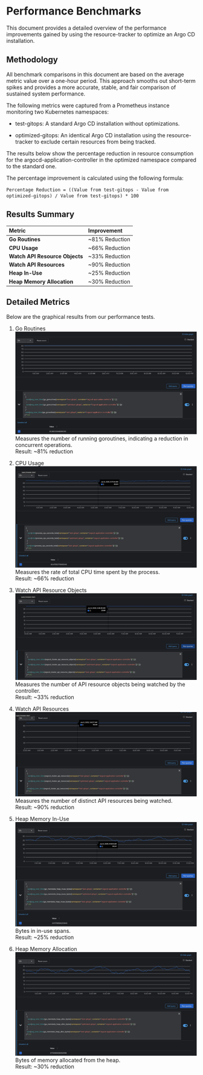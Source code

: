 # Performance Benchmarks
This document provides a detailed overview of the performance improvements gained by using the resource-tracker to optimize an Argo CD installation.

## Methodology
All benchmark comparisons in this document are based on the average metric value over a one-hour period. This approach smooths out short-term spikes and provides a more accurate, stable, and fair comparison of sustained system performance.

The following metrics were captured from a Prometheus instance monitoring two Kubernetes namespaces:

* test-gitops: A standard Argo CD installation without optimizations.

* optimized-gitops: An identical Argo CD installation using the resource-tracker to exclude certain resources from being tracked.

The results below show the percentage reduction in resource consumption for the argocd-application-controller in the optimized namespace compared to the standard one.

The percentage improvement is calculated using the following formula:
```
Percentage Reduction = ((Value from test-gitops - Value from optimized-gitops) / Value from test-gitops) * 100
```

## Results Summary

| Metric | Improvement |
| :--- | :--- |
| **Go Routines** | ~81% Reduction |
| **CPU Usage** | ~66% Reduction |
| **Watch API Resource Objects** | ~33% Reduction |
| **Watch API Resources** | ~90% Reduction |
| **Heap In-Use** | ~25% Reduction |
| **Heap Memory Allocation** | ~30% Reduction |

## Detailed Metrics
Below are the graphical results from our performance tests.

1. Go Routines  
![Go Routines](images/go_goroutines.png)  
Measures the number of running goroutines, indicating a reduction in concurrent operations.  
Result: ~81% reduction

2. CPU Usage  
![CPU Usage](images/process_cpu_seconds_total.png)  
Measures the rate of total CPU time spent by the process.  
Result: ~66% reduction

3. Watch API Resource Objects  
![Watch API Resource Objects](images/argocd_cluster_api_resource_objects.png)  
Measures the number of API resource objects being watched by the controller.  
Result: ~33% reduction

4. Watch API Resources  
![Watch API Resources](images/argocd_cluster_api_resources.png)  
Measures the number of distinct API resources being watched.  
Result: ~90% reduction

5. Heap Memory In-Use  
![Heap Memory In-Use](images/go_memstats_heap_inuse_bytes.png)  
Bytes in in-use spans.  
Result: ~25% reduction

6. Heap Memory Allocation  
![Heap Memory Allocation](images/go_memstats_heap_alloc_bytes.png)  
Bytes of memory allocated from the heap.  
Result: ~30% reduction
